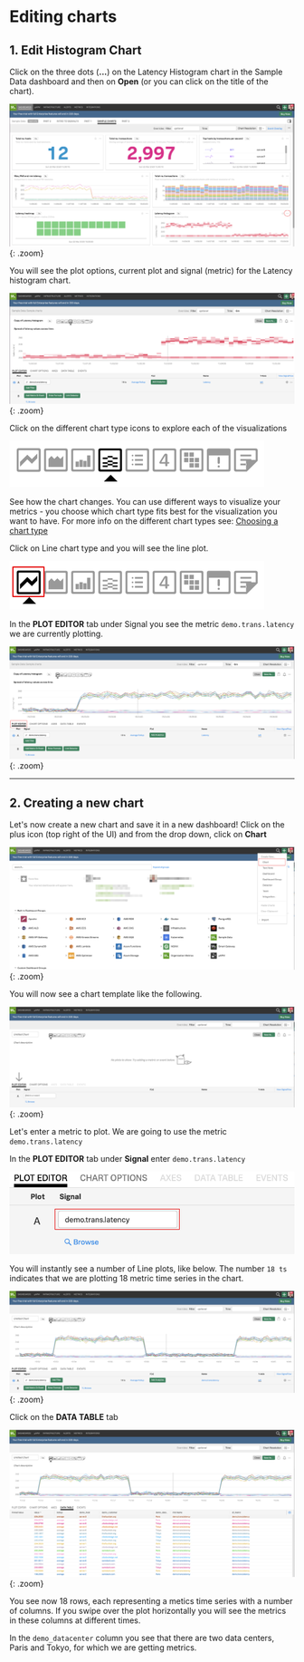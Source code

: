 # Editing charts

## 1. Edit Histogram Chart

Click on the three dots (**...**) on the Latency Histogram chart in the Sample Data dashboard and then on **Open** (or you can click on the title of the chart).

![Sample Data](../images/module1/M1-l1-3.png){: .zoom}

You will see the plot options, current plot and signal (metric) for the Latency histogram chart.

![Heatmap Chart](../images/module1/M1-l1-4.png){: .zoom}

Click on the different chart type icons to explore each of the visualizations

![Chart Types](../images/module1/M1-l1-5.png)

See how the chart changes. You can use different ways to visualize your metrics - you choose which chart type fits best for the visualization you want to have.
For more info on the different chart types see: [Choosing a chart type](https://docs.signalfx.com/en/latest/charts/chart-planning-creating.html#choosing-a-chart-type)

Click on Line chart type and you will see the line plot.

![Line Chart](../images/module1/M1-l1-6.png)

In the **PLOT EDITOR** tab under Signal you see the metric `demo.trans.latency` we are currently plotting.

![Plot Editor](../images/module1/M1-l1-7.png){: .zoom}

---

## 2. Creating a new chart

Let's now create a new chart and save it in a new dashboard! Click on the plus icon (top right of the UI) and from the drop down, click on **Chart**

![Create new chart](../images/module1/M1-l1-8.png){: .zoom}

You will now see a chart template like the following.

![Empty Chart](../images/module1/M1-l1-9.png){: .zoom}

Let's enter a metric to plot. We are going to use the metric `demo.trans.latency`

In the **PLOT EDITOR** tab under **Signal** enter `demo.trans.latency`

![Signal](../images/module1/M1-l1-10.png)

You will instantly see a number of Line plots, like below. The number `18 ts` indicates that we are plotting 18 metric time series in the chart.

![Chart](../images/module1/M1-l1-11.png){: .zoom}

Click on the **DATA TABLE** tab

![Data Table](../images/module1/M1-l1-12.png){: .zoom}

You see now 18 rows, each representing a metics time series with a number of columns. If you swipe over the plot horizontally you will see the metrics in these columns at different times.

In the `demo_datacenter` column you see that there are two data centers, Paris and Tokyo, for which we are getting metrics.
